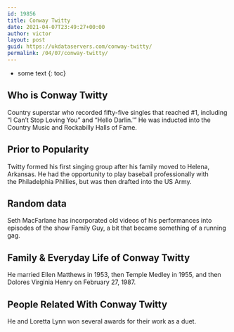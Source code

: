 ```yaml
---
id: 19856
title: Conway Twitty
date: 2021-04-07T23:49:27+00:00
author: victor
layout: post
guid: https://ukdataservers.com/conway-twitty/
permalink: /04/07/conway-twitty/
---
```


* some text
{: toc}


## Who is Conway Twitty



Country superstar who recorded fifty-five singles that reached #1, including &#8220;I Can&#8217;t Stop Loving You&#8221; and &#8220;Hello Darlin.'&#8221; He was inducted into the Country Music and Rockabilly Halls of Fame.

                
                
                
## Prior to Popularity



Twitty formed his first singing group after his family moved to Helena, Arkansas. He had the opportunity to play baseball professionally with the Philadelphia Phillies, but was then drafted into the US Army.

                
                
                
## Random data



Seth MacFarlane has incorporated old videos of his performances into episodes of the show Family Guy, a bit that became something of a running gag.

                
                
                
## Family & Everyday Life of Conway Twitty



He married Ellen Matthews in 1953, then Temple Medley in 1955, and then Dolores Virginia Henry on February 27, 1987.

                
                
                
## People Related With Conway Twitty



He and Loretta Lynn won several awards for their work as a duet.

                
              
            
          
          
          